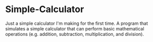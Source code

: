 # Simple-Calculator
Just a simple calculator I'm making for the first time.
A program that simulates a simple calculator that can perform basic mathematical operations (e.g. addition, subtraction, multiplication, and division).